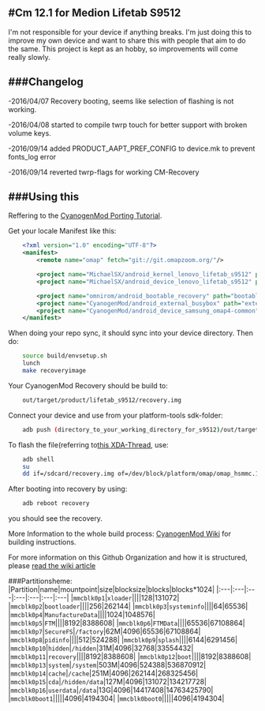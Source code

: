 #Cm 12.1 for Medion Lifetab S9512
---------------------------------
I'm not responsible for your device if anything breaks. 
I'm just doing this to improve my own device and want to share this with people that aim to do the same. 
This project is kept as an hobby, so improvements will come really slowly.

###Changelog
---------------
-2016/04/07 Recovery booting, seems like selection of flashing is not working. 

-2016/04/08 started to compile twrp touch for better support with broken volume keys. 

-2016/09/14 added PRODUCT_AAPT_PREF_CONFIG to device.mk to prevent fonts_log error

-2016/09/14 reverted twrp-flags for working CM-Recovery

###Using this
---------------
Reffering to the [CyanogenMod Porting Tutorial](https://wiki.cyanogenmod.org/w/Doc:_porting_intro).

Get your locale Manifest like this:
```xml
	<?xml version="1.0" encoding="UTF-8"?>
	<manifest>
		<remote name="omap" fetch="git://git.omapzoom.org/"/>

		<project name="MichaelSX/android_kernel_lenovo_lifetab_s9512" path="kernel/lenovo/lifetab_s9512" remote="github" revision="master" />
		<project name="MichaelSX/android_device_lenovo_lifetab_s9512" path="device/lenovo/lifetab_s9512" remote="github" revision="master" />

		<project name="omnirom/android_bootable_recovery" path="bootable/recovery-twrp" remote="github" revision="android-7.0" />
		<project name="CyanogenMod/android_external_busybox" path="external/busybox" remote="github" revision="cm-13.0" />
		<project name="CyanogenMod/android_device_samsung_omap4-common" path="device/samsung/omap4-common" remote="github" revision="cm-12.1" />
	</manifest>
```
When doing your repo sync, it should sync into your device directory.
Then do:
```bash
	source build/envsetup.sh
	lunch
	make recoveryimage
```
Your CyanogenMod Recovery should be build to:
```bash	
	out/target/product/lifetab_s9512/recovery.img
```
Connect your device and use from your platform-tools sdk-folder:
```bash
	adb push (directory_to_your_working_directory_for_s9512)/out/target/product/lifetab_s9512/recovery.img /sdcard/recovery.img
```
To flash the file(referring to[this XDA-Thread](http://forum.xda-developers.com/showthread.php?t=2063132), use:
```bash
	adb shell
	su
	dd if=/sdcard/recovery.img of=/dev/block/platform/omap/omap_hsmmc.1/by-name/recovery
```
After booting into recovery by using:
```bash
	adb reboot recovery
```
you should see the recovery. 
	
More Information to the whole build process: [CyanogenMod Wiki](http://wiki.cyanogenmod.org/) for building instructions.

For more information on this Github Organization and how it is structured,
please [read the wiki article](http://wiki.cyanogenmod.org/index.php/Github_Organization)


###Partitionsheme:
|Partition|name|mountpoint|size|blocksize|blocks|blocks*1024|
|:---|:---|:---|:---|:---|:---|:---|
|`mmcblk0p1`|`xloader`||||128|131072|
|`mmcblk0p2`|`bootloader`||||256|262144|
|`mmcblk0p3`|`systeminfo`||||64|65536|
|`mmcblk0p4`|`ManufactureData`||||1024|1048576|
|`mmcblk0p5`|`FTM`||||8192|8388608|
|`mmcblk0p6`|`FTMData`||||65536|67108864|
|`mmcblk0p7`|`SecureFS`|`/factory`|62M|4096|65536|67108864|
|`mmcblk0p8`|`pidinfo`||||512|524288|
|`mmcblk0p9`|`splash`||||6144|6291456|
|`mmcblk0p10`|`hidden`|`/hidden`|31M|4096|32768|33554432|
|`mmcblk0p11`|`recovery`||||8192|8388608|
|`mmcblk0p12`|`boot`||||8192|8388608|
|`mmcblk0p13`|`system`|`/system`|503M|4096|524388|536870912|
|`mmcblk0p14`|`cache`|`/cache`|251M|4096|262144|268325456|
|`mmcblk0p15`|`cda`|`/hidden/data`|127M|4096|131072|134217728|
|`mmcblk0p16`|`userdata`|`/data`|13G|4096|14417408|14763425790|
|`mmcblk0boot1`|||||4096|4194304|
|`mmcblk0boot0`|||||4096|4194304|
